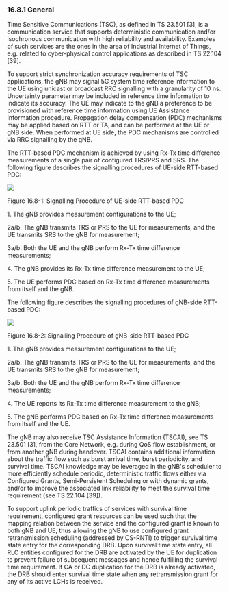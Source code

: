 ### 16.8.1 General

Time Sensitive Communications (TSC), as defined in TS 23.501 \[3\], is a
communication service that supports deterministic communication and/or
isochronous communication with high reliability and availability.
Examples of such services are the ones in the area of Industrial
Internet of Things, e.g. related to cyber-physical control applications
as described in TS 22.104 \[39\].

To support strict synchronization accuracy requirements of TSC
applications, the gNB may signal 5G system time reference information to
the UE using unicast or broadcast RRC signalling with a granularity of
10 ns. Uncertainty parameter may be included in reference time
information to indicate its accuracy. The UE may indicate to the gNB a
preference to be provisioned with reference time information using UE
Assistance Information procedure. Propagation delay compensation (PDC)
mechanisms may be applied based on RTT or TA, and can be performed at
the UE or gNB side. When performed at UE side, the PDC mechanisms are
controlled via RRC signalling by the gNB.

The RTT-based PDC mechanism is achieved by using Rx-Tx time difference
measurements of a single pair of configured TRS/PRS and SRS. The
following figure describes the signalling procedures of UE-side
RTT-based PDC:

![](media/image74.wmf)

Figure 16.8-1: Signalling Procedure of UE-side RTT-based PDC

1\. The gNB provides measurement configurations to the UE;

2a/b. The gNB transmits TRS or PRS to the UE for measurements, and the
UE transmits SRS to the gNB for measurement;

3a/b. Both the UE and the gNB perform Rx-Tx time difference
measurements;

4\. The gNB provides its Rx-Tx time difference measurement to the UE;

5\. The UE performs PDC based on Rx-Tx time difference measurements from
itself and the gNB.

The following figure describes the signalling procedures of gNB-side
RTT-based PDC:

![](media/image75.wmf)

Figure 16.8-2: Signalling Procedure of gNB-side RTT-based PDC

1\. The gNB provides measurement configurations to the UE;

2a/b. The gNB transmits TRS or PRS to the UE for measurements, and the
UE transmits SRS to the gNB for measurement;

3a/b. Both the UE and the gNB perform Rx-Tx time difference
measurements;

4\. The UE reports its Rx-Tx time difference measurement to the gNB;

5\. The gNB performs PDC based on Rx-Tx time difference measurements
from itself and the UE.

The gNB may also receive TSC Assistance Information (TSCAI), see TS
23.501 \[3\], from the Core Network, e.g. during QoS flow establishment,
or from another gNB during handover. TSCAI contains additional
information about the traffic flow such as burst arrival time, burst
periodicity, and survival time. TSCAI knowledge may be leveraged in the
gNB\'s scheduler to more efficiently schedule periodic, deterministic
traffic flows either via Configured Grants, Semi-Persistent Scheduling
or with dynamic grants, and/or to improve the associated link
reliability to meet the survival time requirement (see TS 22.104
\[39\]).

To support uplink periodic traffics of services with survival time
requirement, configured grant resources can be used such that the
mapping relation between the service and the configured grant is known
to both gNB and UE, thus allowing the gNB to use configured grant
retransmission scheduling (addressed by CS-RNTI) to trigger survival
time state entry for the corresponding DRB. Upon survival time state
entry, all RLC entities configured for the DRB are activated by the UE
for duplication to prevent failure of subsequent messages and hence
fulfilling the survival time requirement. If CA or DC duplication for
the DRB is already activated, the DRB should enter survival time state
when any retransmission grant for any of its active LCHs is received.